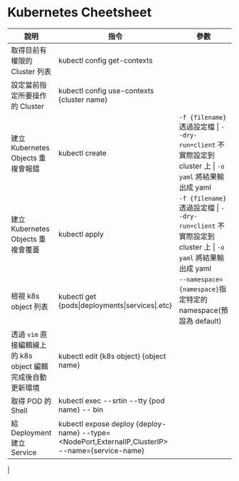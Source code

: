 # Kubernetes Cheetsheet

| 說明 | 指令 | 參數|
| --- | --- | --- |
| 取得目前有權限的 Cluster 列表 | kubectl config get-contexts ||
| 設定當前指定所要操作的 Cluster | kubectl config use-contexts {cluster name} ||
|建立 Kubernetes Objects 重複會報錯|kubectl create | `-f {filename}` 透過設定檔 \| `--dry-run=client` 不實際設定到 cluster 上 \| `-o yaml` 將結果輸出成 yaml  |
|建立 Kubernetes Objects 重複會覆蓋|kubectl apply | `-f {filename}` 透過設定檔 \| `--dry-run=client` 不實際設定到 cluster 上 \| `-o yaml` 將結果輸出成 yaml |
| 檢視 k8s object 列表 | kubectl get {pods\|deployments\|services\|.etc}|`--namespace={namespace}`指定特定的 namespace(預設為 default)|
|透過 `vim` 直接編輯線上的 k8s object 編輯完成後自動更新環境| kubectl edit {k8s object} {object name}| |
|取得 POD 的 Shell|kubectl exec --srtin --tty {pod name} -- bin|
| 給 Deployment 建立 Service | kubectl expose deploy {deploy-name} --type=<NodePort,ExternalIP,ClusterIP> --name={service-name}
| 